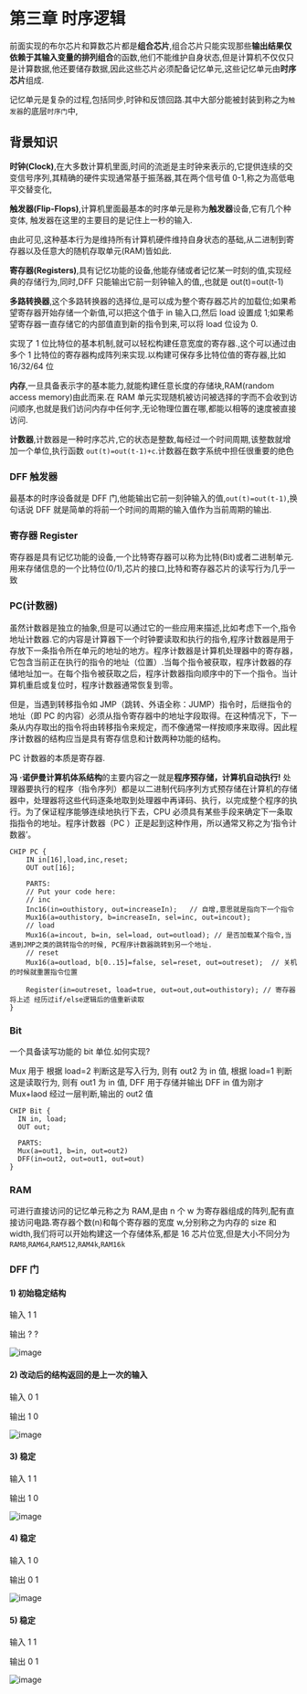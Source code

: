 # 第三章 时序逻辑

前面实现的布尔芯片和算数芯片都是**组合芯片**,组合芯片只能实现那些**输出结果仅依赖于其输入变量的排列组合**的函数,他们不能维护自身状态,但是计算机不仅仅只是计算数据,他还要储存数据,因此这些芯片必须配备记忆单元,这些记忆单元由**时序芯片**组成.

记忆单元是复杂的过程,包括同步,时钟和反馈回路.其中大部分能被封装到称之为`触发器`的底层`时序门`中,

## 背景知识

**时钟(Clock)**,在大多数计算机里面,时间的流逝是主时钟来表示的,它提供连续的交变信号序列,其精确的硬件实现通常基于振荡器,其在两个信号值 0-1,称之为高低电平交替变化,

**触发器(Flip-Flops)**,计算机里面最基本的时序单元是称为**触发器**设备,它有几个种变体, 触发器在这里的主要目的是记住上一秒的输入.

由此可见,这种基本行为是维持所有计算机硬件维持自身状态的基础,从二进制到寄存器以及任意大的随机存取单元(RAM)皆如此.

**寄存器(Registers)**,具有记忆功能的设备,他能存储或者记忆某一时刻的值,实现经典的存储行为,同时,DFF 只能输出它前一刻钟输入的值,,也就是 out(t)=out(t-1)

**多路转换器**,这个多路转换器的选择位,是可以成为整个寄存器芯片的加载位;如果希望寄存器开始存储一个新值,可以把这个值于 in 输入口,然后 load 设置成 1;如果希望寄存器一直存储它的内部值直到新的指令到来,可以将 load 位设为 0.

实现了 1 位比特位的基本机制,就可以轻松构建任意宽度的寄存器.,这个可以通过由多个 1 比特位的寄存器构成阵列来实现.以构建可保存多比特位值的寄存器,比如 16/32/64 位

**内存**,一旦具备表示字的基本能力,就能构建任意长度的存储块,RAM(random access memory)由此而来.在 RAM 单元实现随机被访问被选择的字而不会收到访问顺序,也就是我们访问内存中任何字,无论物理位置在哪,都能以相等的速度被直接访问.

**计数器**,计数器是一种时序芯片,它的状态是整数,每经过一个时间周期,该整数就增加一个单位,执行函数 `out(t)=out(t-1)+c`.计数器在数字系统中担任很重要的绝色

### DFF 触发器

最基本的时序设备就是 DFF 门,他能输出它前一刻钟输入的值,`out(t)=out(t-1)`,换句话说 DFF 就是简单的将前一个时间的周期的输入值作为当前周期的输出.

### 寄存器 Register

寄存器是具有记忆功能的设备,一个比特寄存器可以称为比特(Bit)或者二进制单元.用来存储信息的一个比特位(0/1),芯片的接口,比特和寄存器芯片的读写行为几乎一致

### PC(计数器)

虽然计数器是独立的抽象,但是可以通过它的一些应用来描述,比如考虑下一个,指令地址计数器.它的内容是计算器下一个时钟要读取和执行的指令,程序计数器是用于存放下一条指令所在单元的地址的地方。程序计数器是计算机处理器中的寄存器，它包含当前正在执行的指令的地址（位置）.当每个指令被获取，程序计数器的存储地址加一。在每个指令被获取之后，程序计数器指向顺序中的下一个指令。当计算机重启或复位时，程序计数器通常恢复到零。

但是，当遇到转移指令如 JMP（跳转、外语全称：JUMP）指令时，后继指令的地址（即 PC 的内容）必须从指令寄存器中的地址字段取得。在这种情况下，下一条从内存取出的指令将由转移指令来规定，而不像通常一样按顺序来取得。因此程序计数器的结构应当是具有寄存信息和计数两种功能的结构。

PC 计数器的本质是寄存器.

**冯 ·诺伊曼计算机体系结构**的主要内容之一就是**程序预存储，计算机自动执行!** 处理器要执行的程序（指令序列）都是以二进制代码序列方式预存储在计算机的存储器中，处理器将这些代码逐条地取到处理器中再译码、执行，以完成整个程序的执行。为了保证程序能够连续地执行下去，CPU 必须具有某些手段来确定下一条取指指令的地址。程序计数器（PC ）正是起到这种作用，所以通常又称之为‘指令计数器’。

```dhl
CHIP PC {
    IN in[16],load,inc,reset;
    OUT out[16];

    PARTS:
    // Put your code here:
    // inc
    Inc16(in=outhistory, out=increaseIn);   // 自增,意思就是指向下一个指令
    Mux16(a=outhistory, b=increaseIn, sel=inc, out=incout);
    // load
    Mux16(a=incout, b=in, sel=load, out=outload); // 是否加载某个指令,当遇到JMP之类的跳转指令的时候, PC程序计数器跳转到另一个地址.
    // reset
    Mux16(a=outload, b[0..15]=false, sel=reset, out=outreset);  // 关机的时候就重置指令位置

    Register(in=outreset, load=true, out=out,out=outhistory); // 寄存器将上述 经历过if/else逻辑后的值重新读取
}
```

### Bit

一个具备读写功能的 bit 单位.如何实现?

Mux 用于
根据 load=2 判断这是写入行为, 则有 out2 为 in 值,
根据 load=1 判断这是读取行为, 则有 out1 为 in 值,
DFF 用于存储并输出
DFF in 值为刚才 Mux+laod 经过一层判断,输出的 out2 值

```hdl
CHIP Bit {
  IN in, load;
  OUT out;

  PARTS:
  Mux(a=out1, b=in, out=out2)
  DFF(in=out2, out=out1, out=out)
}
```

### RAM

可进行直接访问的记忆单元称之为 RAM,是由 n 个 w 为寄存器组成的阵列,配有直接访问电路.寄存器个数(n)和每个寄存器的宽度 w,分别称之为内存的 size 和 width,我们将可以开始构建这一个存储体系,都是 16 芯片位宽,但是大小不同分为`RAM8`,`RAM64`,`RAM512`,`RAM4k`,`RAM16k`

### DFF 门

#### 1) 初始稳定结构

输入 1 1

输出 ? ?

![image](./01.png)

#### 2) 改动后的结构返回的是上一次的输入

输入 0 1

输出 1 0

![image](./02.png)

#### 3) 稳定

输入 1 1

输出 1 0

![image](./03.png)

#### 4) 稳定

输入 1 0

输出 0 1

![image](./04.png)

#### 5) 稳定

输入 1 1

输出 0 1

![image](./05.png)
